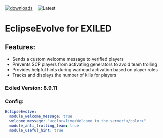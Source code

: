 [![downloads](https://img.shields.io/github/downloads/Vacca576/EclipseEvolve/total?style=for-the-badge&logo=icloud&color=%233A6D8C)](https://github.com/Vacca576/EclipseEvolve/releases/latest)ㅤ
![Latest](https://img.shields.io/github/v/release/Vacca576/EclipseEvolve?style=for-the-badge&label=Latest%20Release&color=%23D91656)

# EclipseEvolve for EXILED

## Features:
- Sends a custom welcome message to verified players
- Prevents SCP players from activating generators to avoid team trolling
- Provides helpful hints during warhead activation based on player roles
- Tracks and displays the number of kills for players

### Exiled Version: 8.9.11
### Config:

```yaml
EclipseEvolve:
  module_welcome_message: true
  welcome_message: "<color=lime>Welcome to the server!</color>"
  module_anti_trolling_team: true
  module_useful_hint: true
